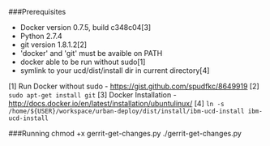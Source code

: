 
###Prerequisites
 - Docker version 0.7.5, build c348c04[3]
 - Python 2.7.4
 - git version 1.8.1.2[2]
 - 'docker' and 'git' must be avaible on PATH
 - docker able to be run without sudo[1]
 - symlink to your ucd/dist/install dir in current directory[4]

 [1] Run Docker without sudo - https://gist.github.com/spudfkc/8649919
 [2] `sudo apt-get install git`
 [3] Docker Installation - http://docs.docker.io/en/latest/installation/ubuntulinux/
 [4] `ln -s /home/${USER}/workspace/urban-deploy/dist/install/ibm-ucd-install ibm-ucd-install`

###Running
chmod +x gerrit-get-changes.py
./gerrit-get-changes.py
